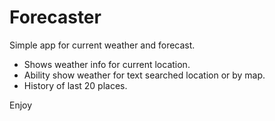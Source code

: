 # Forecaster

Simple app for current weather and forecast. 
<ul>
<li>Shows weather info for current location.</li>
<li>Ability show weather for text searched location or by map.</li>
<li>History of last 20 places.</li>
</ul>

Enjoy
